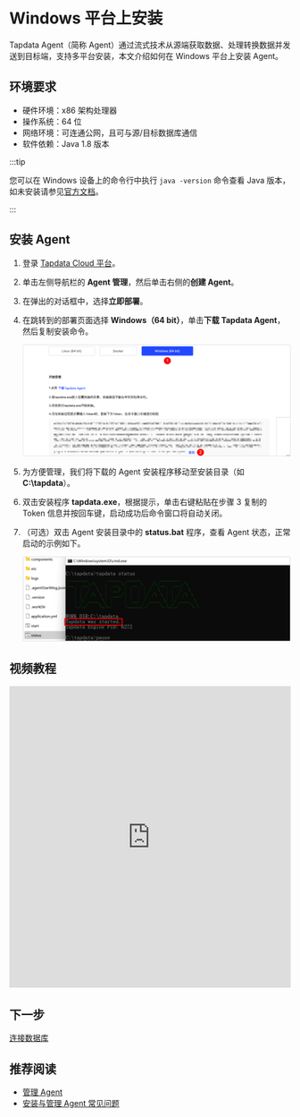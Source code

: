 # Windows 平台上安装

Tapdata Agent（简称 Agent）通过流式技术从源端获取数据、处理转换数据并发送到目标端，支持多平台安装，本文介绍如何在 Windows 平台上安装 Agent。

## 环境要求

- 硬件环境：x86 架构处理器
- 操作系统：64 位
- 网络环境：可连通公网，且可与源/目标数据库通信
- 软件依赖：Java 1.8 版本

:::tip

您可以在 Windows 设备上的命令行中执行 `java -version` 命令查看 Java 版本，如未安装请参见[官方文档](https://www.java.com/en/download/manual.jsp)。

:::

## 安装 Agent 

1. 登录 [Tapdata Cloud 平台](https://auth.tapdata.net/)。

2. 单击左侧导航栏的 **Agent 管理**，然后单击右侧的**创建 Agent**。

3. 在弹出的对话框中，选择**立即部署**。

4. 在跳转到的部署页面选择 **Windows（64 bit）**，单击**下载 Tapdata Agent**，然后复制安装命令。

   ![复制安装命令](../../images/agent_on_windows_cn.png)

5. 为方便管理，我们将下载的 Agent 安装程序移动至安装目录（如 **C:\tapdata**）。

6. 双击安装程序 **tapdata.exe**，根据提示，单击右键粘贴在步骤 3 复制的 Token 信息并按回车键，启动成功后命令窗口将自动关闭。

7. （可选）双击 Agent 安装目录中的 **status.bat** 程序，查看 Agent 状态，正常启动的示例如下。

   ![Agent 启动成功](../../images/agent_started_on_windows.png)



## 视频教程

<iframe      src="https://20778419.s21v.faiusr.com/58/2/ABUIABA6GAAg-ZOHkQYoqs3RogI.mp4"   width="100%"      height="539"      frameborder="0"    allowfullscreen="true"  > </iframe>

## 下一步

[连接数据库](../connect-database.md)

## 推荐阅读

* [管理 Agent](../../user-guide/manage-agent.md)
* [安装与管理 Agent 常见问题](../../faq/agent-installation.md)
